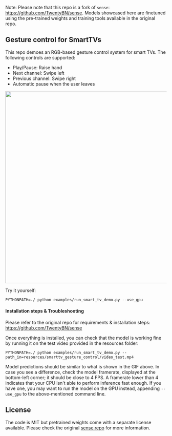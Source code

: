 Note: Please note that this repo is a fork of `sense`: https://github.com/TwentyBN/sense.
Models showcased here are finetuned using the pre-trained weights and training tools available in the original repo.

## Gesture control for SmartTVs 

This repo demoes an RGB-based gesture control system for smart TVs. The following controls are supported:
  - Play/Pause: Raise hand
  - Next channel: Swipe left
  - Previous channel: Swipe right
  - Automatic pause when the user leaves

<div align="center">

<p align="center">
    <img src="https://raw.githubusercontent.com/guillaumebrg/sense-for-smartTVs/master/resources/smarttv_gesture_control/video_test.gif" width="600px">
</p>

</div>

Try it yourself: 

```shell
PYTHONPATH=./ python examples/run_smart_tv_demo.py --use_gpu
```


#### Installation steps & Troubleshooting

Please refer to the original repo for requirements & installation steps: https://github.com/TwentyBN/sense

Once everything is installed, you can check that the model is working fine by running it on the test video
provided in the resources folder:

```shell
PYTHONPATH=./ python examples/run_smart_tv_demo.py --path_in=resources/smarttv_gesture_control/video_test.mp4
```

Model predictions should be similar to what is shown in the GIF above. In case you see a difference, check 
the model framerate, displayed at the bottom-left corner; it should be close to 4 FPS. A framerate lower 
than 4 indicates that your CPU isn't able to perform inference fast enough. If you have one, you may want 
to run the model on the GPU instead, appending `--use_gpu` to the above-mentioned command line.


## License 

The code is MIT but pretrained weights come with a separate license available. Please check the original 
[sense repo](https://github.com/TwentyBN/sense) for more information.